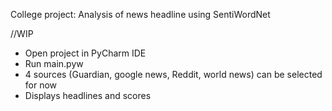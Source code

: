 College project: Analysis of news headline using SentiWordNet

//WIP

- Open project in PyCharm IDE
- Run main.pyw
- 4 sources (Guardian, google news, Reddit, world news) can be selected for now
- Displays headlines and scores
